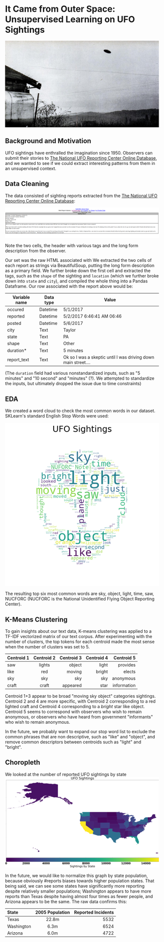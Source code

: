 # It Came from Outer Space: Unsupervised Learning on UFO Sightings

![](images/UFO_photo.jpg)


## Background and Motivation

UFO sightings have enthralled the imagination since 1950. Observers can submit their stories to [The National UFO Reporting Center Online Database](http://www.nuforc.org/webreports.html), and we wanted to see if we could extract interesting patterns from them in an unsupervised context.

## Data Cleaning

The data consisted of sighting reports extracted from the [The National UFO Reporting Center Online Database](http://www.nuforc.org/webreports.html):

![](images/UFO_report_sample.png)

Note the two cells, the header with various tags and the long form description from the observer.

Our set was the raw HTML associated with We extracted the two cells of each report as strings via BeautifulSoup, putting the long form description as a primary field. We further broke down the first cell and extracted the tags, such as the `shape` of the sighting and `location` (which we further broke down into `state` and `city`), and compiled the whole thing into a Pandas Dataframe. Our row associated with the report above would be:

| Variable name     | Data type | Value                             |
|-------------------|-----------|-------------------------------------------------------|
| occured    | Datetime     | 5/1/2017                       |
| reported              | Datetime      | 5/2/2017 6:46:41 AM 06:46                                        |
| posted              | Datetime      | 5/6/2017                                         |
| city            | Text      | Taylor                                       |
| state               | Text      |  PA                                    |
| shape             | Text      | Other                                   |
| duration*        | Text      | 5 minutes                                  |
| report_text            | Text      | Ok so I was a skeptic until I was driving down main street.... |

(The `duration` field had various nonstandardized inputs, such as "5 minutes" and "10 second" and "minutes" (?). We attempted to standardize the inputs, but ultimately dropped the issue due to time constraints)

## EDA

We created a word cloud to check the most common words in our dataset. SKLearn's standard English Stop Words were used:

![](images/UFO_wordcloud.png)

The resulting top six most common words are sky, object, light, time, saw, NUCFORC (NUCFORC is the National Unidentified Flying Object Reporting Center).

## K-Means Clustering

To gain insights about our text data, K-means clustering was applied to a TF-IDF vectorized matrix of our text corpus. After experimenting with the number of clusters, the top tokens for each centroid made the most sense when the number of clusters was set to 5.

|Centroid 1      | Centroid 2   | Centroid 3   | Centroid 4  | Centroid 5 |
| :------------- | :----------: | -----------: |-----------: |-----------:|
| saw            | lights       | object       | light       | provides     |
| like          | red           | moving       | bright       | elects        |
| sky            | sky         | sky           | sky         | anonymous      |
| craft          | craft       | appeared      | star        | information        |


Centroid 1+3 appear to be broad "moving sky object" categories sightings. Centroid 2 and 4 are more specific, with Centroid 2 corresponding to a red lighted craft and Centroid 4 corresponding to a _bright_ star like object. Centroid 5 seems to correspond with observers who wish to remain anonymous, or observers who have heard from government "informants" who wish to remain anonymous.

In the future, we probably want to expand our stop word list to exclude the common phrases that are non descriptive, such as "like" and "object", and remove common descriptors between centroids such as "light" and "bright".

## Choropleth 
We looked at the number of reported UFO sightings by state
![](images/choropleth_sightings_states.png)

In the future, we would like to normalize this graph by state population, because obviously #reports biases towards higher population states. That being said, we can see some states have significantly more reporting despite relatively smaller populations; Washington appears to have more reports than Texas despite having almost four times as fewer people, and Arizona appears to be the same. The raw data confirms this:

|State     | 2005 Population | Reported Incidents  
| :------------- | :----------: | -----------:
| Texas         | 22.8m | 5532                   | 
| Washington       | 6.3m | 6524             |
| Arizona        | 6.0m | 4722                     |
